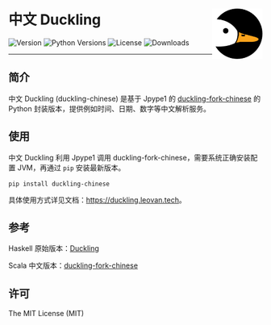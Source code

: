 # 中文 Duckling <img src="https://raw.githubusercontent.com/leovan/duckling-chinese/main/docs/images/logo.png" align="right" alt="logo" width="100" height="100" style="border: none; float: right;">
![Version](https://img.shields.io/pypi/v/duckling-chinese)
![Python Versions](https://img.shields.io/pypi/pyversions/duckling-chinese)
![License](https://img.shields.io/pypi/l/duckling-chinese)
![Downloads](https://img.shields.io/pypi/dm/duckling-chinese)

---

## 简介

中文 Duckling (duckling-chinese) 是基于 Jpype1 的 [duckling-fork-chinese](https://github.com/XiaoMi/MiNLP/tree/main/duckling-fork-chinese) 的 Python 封装版本，提供例如时间、日期、数字等中文解析服务。

## 使用

中文 Duckling 利用 Jpype1 调用 duckling-fork-chinese，需要系统正确安装配置 JVM，再通过 `pip` 安装最新版本。

```
pip install duckling-chinese
```

具体使用方式详见文档：<https://duckling.leovan.tech>。

## 参考

Haskell 原始版本：[Duckling](https://github.com/facebook/duckling)

Scala 中文版本：[duckling-fork-chinese](https://github.com/XiaoMi/MiNLP/tree/main/duckling-fork-chinese)

## 许可

The MIT License (MIT)
